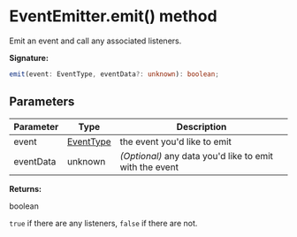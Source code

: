 # EventEmitter.emit() method

Emit an event and call any associated listeners.

**Signature:**

```typescript
emit(event: EventType, eventData?: unknown): boolean;
```

## Parameters

| Parameter | Type                                  | Description                                                  |
| --------- | ------------------------------------- | ------------------------------------------------------------ |
| event     | [EventType](./puppeteer.eventtype.md) | the event you'd like to emit                                 |
| eventData | unknown                               | <i>(Optional)</i> any data you'd like to emit with the event |

**Returns:**

boolean

`true` if there are any listeners, `false` if there are not.
